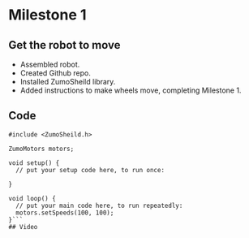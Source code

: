# Milestone 1
## Get the robot to move
- Assembled robot.
- Created Github repo.
- Installed ZumoSheild library.
- Added instructions to make wheels move, completing Milestone 1.

## Code

``` 
#include <ZumoSheild.h>

ZumoMotors motors;

void setup() {
  // put your setup code here, to run once:

}

void loop() {
  // put your main code here, to run repeatedly:
  motors.setSpeeds(100, 100);
}```
## Video